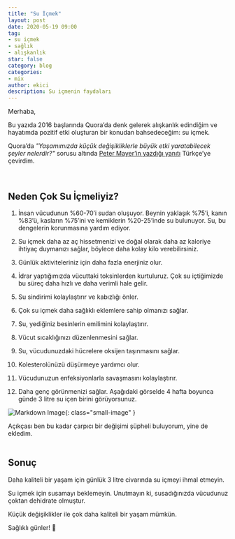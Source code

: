 ```yaml
---
title: "Su İçmek"
layout: post
date: 2020-05-19 09:00
tag:
- su içmek
- sağlık
- alışkanlık
star: false
category: blog
categories: 
- mix
author: ekici
description: Su içmenin faydaları
---
```


Merhaba,

Bu yazıda 2016 başlarında Quora’da denk gelerek alışkanlık edindiğim ve hayatımda pozitif etki oluşturan bir konudan bahsedeceğim: su içmek.

Quora’da _"Yaşamımızda küçük değişikliklerle büyük etki yaratabilecek şeyler nelerdir?"_ sorusu altında [Peter Mayer’in yazdığı yanıtı][kaynak] Türkçe’ye çevirdim.

<br>

## Neden Çok Su İçmeliyiz? 

1. İnsan vücudunun %60-70’i sudan oluşuyor. Beynin yaklaşık %75’i, kanın %83’ü, kasların %75’ini ve kemiklerin %20-25’inde su bulunuyor. Su, bu dengelerin korunmasına yardım ediyor.

2. Su içmek daha az aç hissetmenizi ve doğal olarak daha az kaloriye ihtiyaç duymanızı sağlar, böylece daha kolay kilo verebilirsiniz.

3. Günlük aktiviteleriniz için daha fazla enerjiniz olur. 

4. İdrar yaptığımızda vücuttaki toksinlerden kurtuluruz. Çok su içtiğimizde bu süreç daha hızlı ve daha verimli hale gelir.

5. Su sindirimi kolaylaştırır ve kabızlığı önler.

6. Çok su içmek daha sağlıklı eklemlere sahip olmanızı sağlar.

7. Su, yediğiniz besinlerin emilimini kolaylaştırır.

8. Vücut sıcaklığınızı düzenlenmesini sağlar.

9. Su, vücudunuzdaki hücrelere oksijen taşınmasını sağlar.

10. Kolesterolünüzü düşürmeye yardımcı olur.

11. Vücudunuzun enfeksiyonlarla savaşmasını kolaylaştırır. 

12. Daha genç görünmenizi sağlar. Aşağıdaki görselde 4 hafta boyunca günde 3 litre su içen birini görüyorsunuz. 

![Markdown Image][gorsel]{: class="small-image" }
<figcaption class="caption">Açıkçası ben bu kadar çarpıcı bir değişimi şüpheli buluyorum, yine de ekledim.</figcaption>

<br>

## Sonuç
Daha kaliteli bir yaşam için günlük 3 litre civarında su içmeyi ihmal etmeyin. 

Su içmek için susamayı beklemeyin. Unutmayın ki, susadığınızda vücudunuz çoktan dehidrate olmuştur. 

Küçük değişiklikler ile çok daha kaliteli bir yaşam mümkün. 

Sağlıklı günler! 🙂

[kaynak]: https://www.quora.com/What-small-lifestyle-changes-have-the-biggest-impact/answer/Peter-T-Mayer 
[gorsel]: https://qph.fs.quoracdn.net/main-qimg-09c22f7418416a05a86c8555caef9f29 
